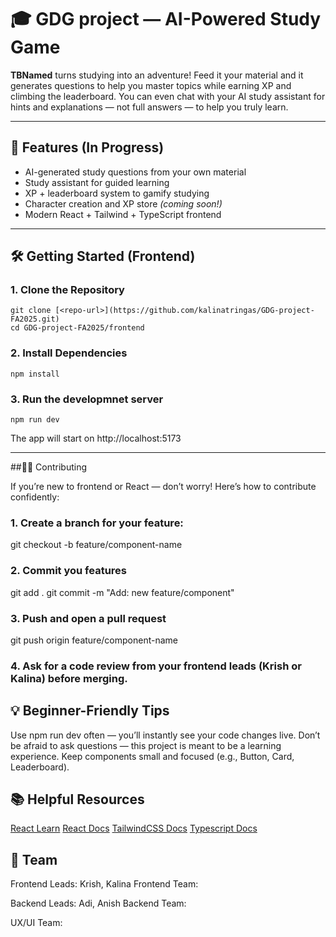 # 🎓 GDG project — AI-Powered Study Game

**TBNamed** turns studying into an adventure! Feed it your material and it generates questions to help you master topics while earning XP and climbing the leaderboard. You can even chat with your AI study assistant for hints and explanations — not full answers — to help you truly learn.

---

## 🚀 Features (In Progress)

- AI-generated study questions from your own material  
- Study assistant for guided learning  
- XP + leaderboard system to gamify studying  
- Character creation and XP store *(coming soon!)*  
- Modern React + Tailwind + TypeScript frontend  

---

## 🛠️ Getting Started (Frontend)

### 1. Clone the Repository
```
git clone [<repo-url>](https://github.com/kalinatringas/GDG-project-FA2025.git)
cd GDG-project-FA2025/frontend
```
### 2. Install Dependencies
```
npm install
```
### 3. Run the developmnet server
```
npm run dev
```
The app will start on http://localhost:5173

---

##👩‍💻 Contributing

If you’re new to frontend or React — don’t worry! Here’s how to contribute confidently:

### 1. Create a branch for your feature:
git checkout -b feature/component-name

### 2. Commit you features
git add .
git commit -m "Add: new feature/component"

### 3. Push and open a pull request
git push origin feature/component-name

### 4. Ask for a code review from your frontend leads (Krish or Kalina) before merging.

## 💡 Beginner-Friendly Tips

Use npm run dev often — you’ll instantly see your code changes live.
Don’t be afraid to ask questions — this project is meant to be a learning experience.
Keep components small and focused (e.g., Button, Card, Leaderboard).

## 📚 Helpful Resources
[React Learn](https://react.dev/learn)
[React Docs](https://react.dev/)
[TailwindCSS Docs](https://tailwindcss.com/docs/installation/using-vite)
[Typescript Docs](https://www.typescriptlang.org/docs/)

## 🤝 Team

Frontend Leads: Krish, Kalina
Frontend Team:

Backend Leads: Adi, Anish
Backend Team:

UX/UI Team: 

